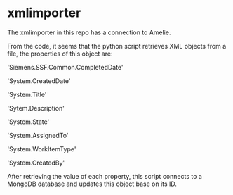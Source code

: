 # xmlimporter

The xmlimporter in this repo has a connection to Amelie.

From the code, it seems that the python script retrieves XML objects from a file, the properties of this object are:

'Siemens.SSF.Common.CompletedDate'

'System.CreatedDate' 

'System.Title'

'Sytem.Description'

'System.State'

'System.AssignedTo'

'System.WorkItemType'

'System.CreatedBy'

After retrieving the value of each property, this script connects to a MongoDB database and updates this object base on its ID.
